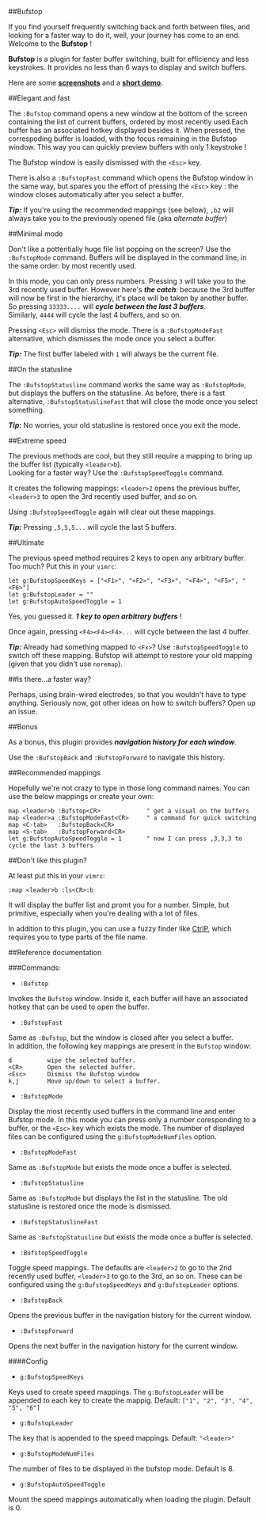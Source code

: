 ##Bufstop

If you find yourself frequently switching back and forth between files, and looking for 
a faster way to do it, well, your journey has come to an end. Welcome to the **Bufstop** !

**Bufstop** is a plugin for faster buffer switching, built for efficiency and less keystrokes.
It provides no less than 6 ways to display and switch buffers.

Here are some **[screenshots](https://github.com/mihaifm/bufstop/tree/master/img)** and a
**[short demo](http://www.youtube.com/watch?v=IwZSI-ZEoUY)**.

##Elegant and fast

The `:Bufstop` command opens a new window at the bottom of the screen containing the list of 
current buffers, ordered by most recently used.Each buffer has an associated hotkey 
displayed besides it. When pressed, the correspoding buffer
is loaded, with the focus remaining in the Bufstop window. This way you can quickly preview
buffers with only 1 keystroke !

The Bufstop window is easily dismissed with the `<Esc>` key.

There is also a `:BufstopFast` command which opens the Bufstop window in the same way,
but spares you the effort of pressing the `<Esc>` key : the window closes automatically after
you select a buffer.

**_Tip:_** If you're using the recommended mappings (see below), `,b2` will always take you to 
the previously opened file (aka *alternate buffer*)

##Minimal mode 

Don't like a pottentially huge file list popping on the screen? Use the `:BufstopMode` command.
Buffers will be displayed in the command line, in the same order: by most recently used.

In this mode, you can only press numbers. Pressing `3` will take you to the 3rd recently used 
buffer. However here's __*the catch*__: because the 3rd buffer will now be first in the hierarchy,
it's place will be taken by another buffer.   
So pressing `33333....` will __*cycle between the last 3 buffers*__.   
Similarly, `4444` will cycle the last 4 buffers, and so on.

Pressing `<Esc>` will dismiss the mode. There is a `:BufstopModeFast` alternative, 
which dismisses the mode once you select a buffer.

**_Tip:_** The first buffer labeled with `1` will always be the current file.

##On the statusline

The `:BufstopStatusline` command works the same way as `:BufstopMode`, but displays the buffers
on the statusline. As before, there is a fast alternative, `:BufstopStatuslineFast` that
will close the mode once you select something.

**_Tip:_** No worries, your old statusline is restored once you exit the mode.

##Extreme speed

The previous methods are cool, but they still require a mapping to bring up the buffer list
(typically `<leader>b`).    
Looking for a faster way? Use the `:BufstopSpeedToggle` command. 

It creates the following mappings: `<leader>2` opens the previous buffer, `<leader>3` to open
the 3rd recently used buffer, and so on.

Using `:BufstopSpeedToggle` again will clear out these mappings.

**_Tip:_** Pressing `,5,5,5...` will cycle the last 5 buffers.

##Ultimate

The previous speed method requires 2 keys to open any arbitrary buffer. Too much? Put this 
in your `vimrc`:

    let g:BufstopSpeedKeys = ["<F1>", "<F2>", "<F3>", "<F4>", "<F5>", "<F6>"]
    let g:BufstopLeader = ""
    let g:BufstopAutoSpeedToggle = 1

Yes, you guessed it. __*1 key to open arbitrary buffers*__ !

Once again, pressing `<F4><F4><F4>...` will cycle between the last 4 buffer.

**_Tip:_** Already had something mapped to `<Fx>`? Use `:BufstopSpeedToggle` to switch off
these mapping. Bufstop will attempt to restore your old mapping (given that you didn't use
`noremap`).

##Is there...a faster way?

Perhaps, using brain-wired electrodes, so that you wouldn't have to type anything.
Seriously now, got other ideas on how to switch buffers? Open up an issue.

##Bonus

As a bonus, this plugin provides __*navigation history for each window*__. 

Use the `:BufstopBack` and `:BufstopForward` to navigate this history.

##Recommended mappings

Hopefully we're not crazy to type in those long command names. You can use the below 
mappings or create your own:

    map <leader>b :Bufstop<CR>             " get a visual on the buffers
    map <leader>a :BufstopModeFast<CR>     " a command for quick switching
    map <C-tab>   :BufstopBack<CR>
    map <S-tab>   :BufstopForward<CR>
    let g:BufstopAutoSpeedToggle = 1       " now I can press ,3,3,3 to cycle the last 3 buffers

##Don't like this plugin?

At least put this in your `vimrc`:

    :map <leader>b :ls<CR>:b

It will display the buffer list and promt you for a number. Simple, but primitive, especially 
when you're dealing with a lot of files.

In addition to this plugin, you can use a fuzzy finder like 
[CtrlP](https://github.com/kien/ctrlp.vim), which requires you to type parts of the file name.

##Reference documentation

###Commands:

* `:Bufstop`  

Invokes the `Bufstop` window. Inside it, each buffer will have an associated 
hotkey that can be used to open the buffer. 

* `:BufstopFast`   

Same as `:Bufstop`, but the window is closed after you select a buffer.    
In addition, the following key mappings are present in the `Bufstop` window:

    d          wipe the selected buffer.
    <CR>       Open the selected buffer.
    <Esc>      Dismiss the Bufstop window
    k,j        Move up/down to select a buffer.

* `:BufstopMode`

Display the most recently used buffers in the command line and enter Bufstop mode.
In this mode you can press only a number coresponding to a buffer, or the `<Esc>` key
which exists the mode. The number of displayed files can be configured using 
the `g:BufstopModeNumFiles` option.

* `:BufstopModeFast`

Same as `:BufstopMode` but exists the mode once a buffer is selected.

* `:BufstopStatusline`

Same as `:BufstopMode` but displays the list in the statusline. The old statusline is 
restored once the mode is dismissed.

* `:BufstopStatuslineFast`

Same as `:BufstopStatusline` but exists the mode once a buffer is selected.

* `:BufstopSpeedToggle`

Toggle speed mappings. The defaults are `<leader>2` to go to the 2nd recently used buffer,
`<leader>3` to go to the 3rd, an so on. These can be configured using the
`g:BufstopSpeedKeys` and `g:BufstopLeader` options.

* `:BufstopBack`

Opens the previous buffer in the navigation history for the current window.

* `:BufstopForward`

Opens the next buffer in the navigation history for the current window.

####Config

* `g:BufstopSpeedKeys`

Keys used to create speed mappings. The `g:BufstopLeader` will be appended to
each key to create the mappig.
Default: `["1", "2", "3", "4", "5", "6"]`

* `g:BufstopLeader`

The key that is appended to the speed mappings. 
Default: `"<leader>"`

* `g:BufstopModeNumFiles`

The number of files to be displayed in the bufstop mode. Default is 8.

* `g:BufstopAutoSpeedToggle`

Mount the speed mappings automatically when loading the plugin. Default is 0.

